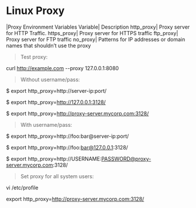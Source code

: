 
Linux Proxy
=====

|Proxy Environment Variables
Variable|	Description
http_proxy|	Proxy server for HTTP Traffic.
https_proxy|	Proxy server for HTTPS traffic
ftp_proxy|	Proxy server for FTP traffic
no_proxy|	Patterns for IP addresses or domain names that shouldn’t use the proxy

>Test proxy:

curl http://example.com --proxy 127.0.0.1:8080

>Without username/pass:

$ export http_proxy=http://server-ip:port/

$ export http_proxy=http://127.0.0.1:3128/

$ export http_proxy=http://proxy-server.mycorp.com:3128/

>With username/pass:

$ export http_proxy=http://foo:bar@server-ip:port/

$ export http_proxy=http://foo:bar@127.0.0.1:3128/

$ export http_proxy=http://USERNAME:PASSWORD@proxy-server.mycorp.com:3128/


>Set proxy for all system users:

vi /etc/profile

export http_proxy=http://proxy-server.mycorp.com:3128/



